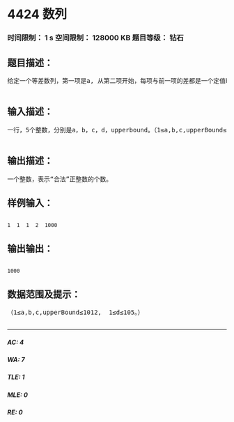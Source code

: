 # 4424 数列   
### 时间限制： 1 s     空间限制： 128000 KB     题目等级： 钻石  
## 题目描述：  

<pre>
给定一个等差数列，第一项是a, 从第二项开始，每项与前一项的差都是一个定值b。如果用数学形式来表示，那么可以表示成 a + b × x , 其中 x≧0，且是整数。例如： a = 1, b=2, 那么这个等差数列就是：1，3，5，7，9…再给定一个等比数列，第一项是c, 从第二项开始，每项是前一项的d倍。如果用数学形式来表示等比数列，则是 c ×（dy）。 其中 y≧0, 且是整数。例如： c = 2, d = 3, 那么这个等比数列就是：2，6，18，54…你的任务是计算在1至upperbound内的正整数，有多少正整数是“合法”的？所谓的“合法”是指：该整数属于上面给定的等差数列的某项或者属于等比数列的某项，或者既属于等差数列的项也属于等比数列的项。  

</pre>
  
  
## 输入描述：  

<pre>
一行，5个整数，分别是a，b，c，d，upperbound。（1≤a,b,c,upperBound≤1012,  1≤d≤105。）对于80%的数据，1≤upperBound≤1000000。  

</pre>
  
  
## 输出描述：  

<pre>
一个整数，表示“合法”正整数的个数。
</pre>
  
  
## 样例输入：  

<pre><code>
1  1  1  2  1000
</code></pre>
  
  
## 输出输出：  

<pre><code>
1000
</code></pre>
  
  
## 数据范围及提示：  

<pre>
（1≤a,b,c,upperBound≤1012,  1≤d≤105。）  

</pre>
  
  
***  

##### AC: 4  
##### WA: 7  
##### TLE: 1  
##### MLE: 0  
##### RE: 0  
